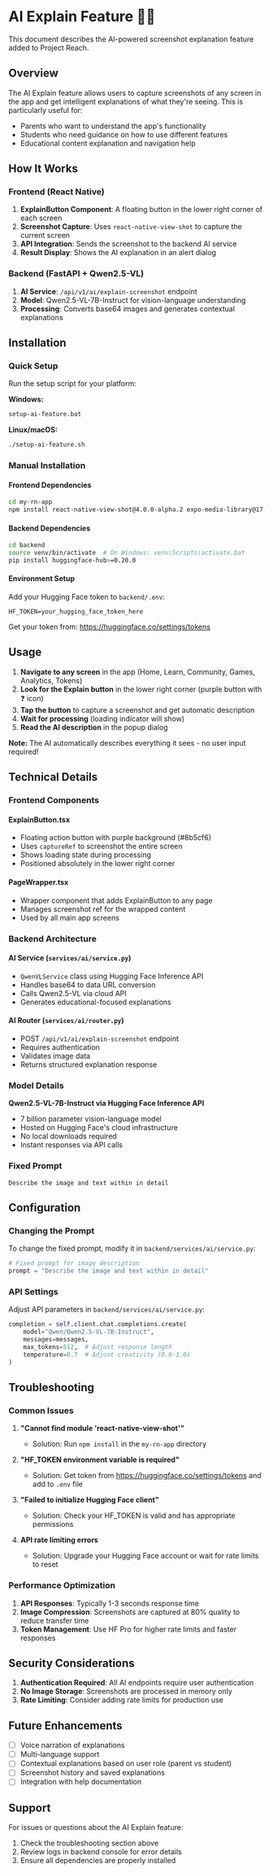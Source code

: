 # AI Explain Feature 🤖📸

This document describes the AI-powered screenshot explanation feature added to Project Reach.

## Overview

The AI Explain feature allows users to capture screenshots of any screen in the app and get intelligent explanations of what they're seeing. This is particularly useful for:

- Parents who want to understand the app's functionality
- Students who need guidance on how to use different features
- Educational content explanation and navigation help

## How It Works

### Frontend (React Native)
1. **ExplainButton Component**: A floating button in the lower right corner of each screen
2. **Screenshot Capture**: Uses `react-native-view-shot` to capture the current screen
3. **API Integration**: Sends the screenshot to the backend AI service
4. **Result Display**: Shows the AI explanation in an alert dialog

### Backend (FastAPI + Qwen2.5-VL)
1. **AI Service**: `/api/v1/ai/explain-screenshot` endpoint
2. **Model**: Qwen2.5-VL-7B-Instruct for vision-language understanding
3. **Processing**: Converts base64 images and generates contextual explanations

## Installation

### Quick Setup
Run the setup script for your platform:

**Windows:**
```bash
setup-ai-feature.bat
```

**Linux/macOS:**
```bash
./setup-ai-feature.sh
```

### Manual Installation

#### Frontend Dependencies
```bash
cd my-rn-app
npm install react-native-view-shot@4.0.0-alpha.2 expo-media-library@17.0.3 expo-sharing@13.0.2
```

#### Backend Dependencies
```bash
cd backend
source venv/bin/activate  # On Windows: venv\Scripts\activate.bat
pip install huggingface-hub>=0.20.0
```

#### Environment Setup
Add your Hugging Face token to `backend/.env`:
```env
HF_TOKEN=your_hugging_face_token_here
```

Get your token from: https://huggingface.co/settings/tokens

## Usage

1. **Navigate to any screen** in the app (Home, Learn, Community, Games, Analytics, Tokens)
2. **Look for the Explain button** in the lower right corner (purple button with ❓ icon)
3. **Tap the button** to capture a screenshot and get automatic description
4. **Wait for processing** (loading indicator will show)
5. **Read the AI description** in the popup dialog

**Note:** The AI automatically describes everything it sees - no user input required!

## Technical Details

### Frontend Components

#### ExplainButton.tsx
- Floating action button with purple background (#8b5cf6)
- Uses `captureRef` to screenshot the entire screen
- Shows loading state during processing
- Positioned absolutely in the lower right corner

#### PageWrapper.tsx
- Wrapper component that adds ExplainButton to any page
- Manages screenshot ref for the wrapped content
- Used by all main app screens

### Backend Architecture

#### AI Service (`services/ai/service.py`)
- `QwenVLService` class using Hugging Face Inference API
- Handles base64 to data URL conversion
- Calls Qwen2.5-VL via cloud API
- Generates educational-focused explanations

#### AI Router (`services/ai/router.py`)
- POST `/api/v1/ai/explain-screenshot` endpoint
- Requires authentication
- Validates image data
- Returns structured explanation response

### Model Details

**Qwen2.5-VL-7B-Instruct via Hugging Face Inference API**
- 7 billion parameter vision-language model
- Hosted on Hugging Face's cloud infrastructure
- No local downloads required
- Instant responses via API calls

### Fixed Prompt
```
Describe the image and text within in detail
```

## Configuration

### Changing the Prompt
To change the fixed prompt, modify it in `backend/services/ai/service.py`:

```python
# Fixed prompt for image description
prompt = "Describe the image and text within in detail"
```

### API Settings
Adjust API parameters in `backend/services/ai/service.py`:

```python
completion = self.client.chat.completions.create(
    model="Qwen/Qwen2.5-VL-7B-Instruct",
    messages=messages,
    max_tokens=512,  # Adjust response length
    temperature=0.7  # Adjust creativity (0.0-1.0)
)
```

## Troubleshooting

### Common Issues

1. **"Cannot find module 'react-native-view-shot'"**
   - Solution: Run `npm install` in the `my-rn-app` directory

2. **"HF_TOKEN environment variable is required"**
   - Solution: Get token from https://huggingface.co/settings/tokens and add to `.env` file

3. **"Failed to initialize Hugging Face client"**
   - Solution: Check your HF_TOKEN is valid and has appropriate permissions

4. **API rate limiting errors**
   - Solution: Upgrade your Hugging Face account or wait for rate limits to reset

### Performance Optimization

1. **API Responses**: Typically 1-3 seconds response time
2. **Image Compression**: Screenshots are captured at 80% quality to reduce transfer time
3. **Token Management**: Use HF Pro for higher rate limits and faster responses

## Security Considerations

1. **Authentication Required**: All AI endpoints require user authentication
2. **No Image Storage**: Screenshots are processed in memory only
3. **Rate Limiting**: Consider adding rate limits for production use

## Future Enhancements

- [ ] Voice narration of explanations
- [ ] Multi-language support
- [ ] Contextual explanations based on user role (parent vs student)
- [ ] Screenshot history and saved explanations
- [ ] Integration with help documentation

## Support

For issues or questions about the AI Explain feature:
1. Check the troubleshooting section above
2. Review logs in backend console for error details
3. Ensure all dependencies are properly installed
